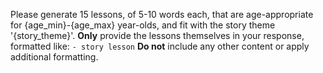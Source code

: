 Please generate 15 lessons, of 5-10 words each, that are age-appropriate for {age_min}-{age_max} year-olds, and fit with the story theme '{story_theme}'. **Only** provide the lessons themselves in your response, formatted like: `- story lesson` **Do not** include any other content or apply additional formatting.